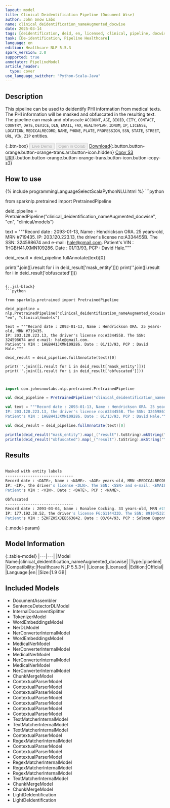 ```yaml
---
layout: model
title: Clinical Deidentification Pipeline (Document Wise)
author: John Snow Labs
name: clinical_deidentification_nameAugmented_docwise
date: 2025-03-14
tags: [deidentification, deid, en, licensed, clinical, pipeline, docwise]
task: [De-identification, Pipeline Healthcare]
language: en
edition: Healthcare NLP 5.5.3
spark_version: 3.0
supported: true
annotator: PipelineModel
article_header:
  type: cover
use_language_switcher: "Python-Scala-Java"
---
```


## Description

This pipeline can be used to deidentify PHI information from medical texts. The PHI information will be masked and obfuscated in the resulting text.
The pipeline can mask and obfuscate `ACCOUNT`, `AGE`, `BIOID`, `CITY`, `CONTACT`, `COUNTRY`, `DATE`, `DEVICE`, `DLN`, `EMAIL`, `FAX`, `HEALTHPLAN`, `IDNUM`, `IP`,
`LICENSE`, `LOCATION`, `MEDICALRECORD`, `NAME`, `PHONE`, `PLATE`, `PROFESSION`, `SSN`, `STATE`, `STREET`, `URL`, `VIN`, `ZIP` entities.

{:.btn-box}
<button class="button button-orange" disabled>Live Demo</button>
<button class="button button-orange" disabled>Open in Colab</button>
[Download](https://s3.amazonaws.com/auxdata.johnsnowlabs.com/clinical/models/clinical_deidentification_nameAugmented_docwise_en_5.5.3_3.0_1741966788949.zip){:.button.button-orange.button-orange-trans.arr.button-icon.hidden}
[Copy S3 URI](s3://auxdata.johnsnowlabs.com/clinical/models/clinical_deidentification_nameAugmented_docwise_en_5.5.3_3.0_1741966788949.zip){:.button.button-orange.button-orange-trans.button-icon.button-copy-s3}

## How to use



<div class="tabs-box" markdown="1">
{% include programmingLanguageSelectScalaPythonNLU.html %}
```python

from sparknlp.pretrained import PretrainedPipeline

deid_pipeline = PretrainedPipeline("clinical_deidentification_nameAugmented_docwise", "en", "clinical/models")

text = """Record date : 2093-01-13, Name : Hendrickson ORA. 25 years-old, MRN #719435.
IP: 203.120.223.13, the driver's license no:A334455B. The SSN: 324598674 and e-mail: hale@gmail.com.
Patient's VIN : 1HGBH41JXMN109286. Date : 01/13/93, PCP : David Hale."""

deid_result = deid_pipeline.fullAnnotate(text)[0]

print(''.join([i.result for i in deid_result['mask_entity']]))
print(''.join([i.result for i in deid_result['obfuscated']]))


```

{:.jsl-block}
```python

from sparknlp.pretrained import PretrainedPipeline

deid_pipeline = nlp.PretrainedPipeline("clinical_deidentification_nameAugmented_docwise", "en", "clinical/models")

text = """Record date : 2093-01-13, Name : Hendrickson ORA. 25 years-old, MRN #719435.
IP: 203.120.223.13, the driver's license no:A334455B. The SSN: 324598674 and e-mail: hale@gmail.com.
Patient's VIN : 1HGBH41JXMN109286. Date : 01/13/93, PCP : David Hale."""

deid_result = deid_pipeline.fullAnnotate(text)[0]

print(''.join([i.result for i in deid_result['mask_entity']]))
print(''.join([i.result for i in deid_result['obfuscated']]))


```
```scala

import com.johnsnowlabs.nlp.pretrained.PretrainedPipeline

val deid_pipeline = PretrainedPipeline("clinical_deidentification_nameAugmented_docwise", "en", "clinical/models")

val text = """Record date : 2093-01-13, Name : Hendrickson ORA. 25 years-old, MRN #719435.
IP: 203.120.223.13, the driver's license no:A334455B. The SSN: 324598674 and e-mail: hale@gmail.com.
Patient's VIN : 1HGBH41JXMN109286. Date : 01/13/93, PCP : David Hale."""

val deid_result = deid_pipeline.fullAnnotate(text)[0]

println(deid_result("mask_entity").map(_("result").toString).mkString(""))
println(deid_result("obfuscated").map(_("result").toString).mkString(""))


```
</div>

## Results

```bash

Masked with entity labels
------------------------------
Record date : <DATE>, Name : <NAME>. <AGE> years-old, MRN <MEDICALRECORD>.
IP: <IP>, the driver's license <DLN>. The SSN: <SSN> and e-mail: <EMAIL>.
Patient's VIN : <VIN>. Date : <DATE>, PCP : <NAME>.

Obfuscated
------------------------------
Record date : 2093-03-04, Name : Ronalee Cocking. 33 years-old, MRN #153079.
IP: 177.192.38.52, the driver's license FG:G114433D. The SSN: 891045321 and e-mail: Andi@google.com.
Patient's VIN : 5ZKFZ05XJEB563842. Date : 03/04/93, PCP : Solmon Dupont.

```

{:.model-param}
## Model Information

{:.table-model}
|---|---|
|Model Name:|clinical_deidentification_nameAugmented_docwise|
|Type:|pipeline|
|Compatibility:|Healthcare NLP 5.5.3+|
|License:|Licensed|
|Edition:|Official|
|Language:|en|
|Size:|1.9 GB|

## Included Models

- DocumentAssembler
- SentenceDetectorDLModel
- InternalDocumentSplitter
- TokenizerModel
- WordEmbeddingsModel
- NerDLModel
- NerConverterInternalModel
- WordEmbeddingsModel
- MedicalNerModel
- NerConverterInternalModel
- MedicalNerModel
- NerConverterInternalModel
- MedicalNerModel
- NerConverterInternalModel
- ChunkMergeModel
- ContextualParserModel
- ContextualParserModel
- ContextualParserModel
- ContextualParserModel
- ContextualParserModel
- ContextualParserModel
- ContextualParserModel
- TextMatcherInternalModel
- TextMatcherInternalModel
- TextMatcherInternalModel
- ContextualParserModel
- RegexMatcherInternalModel
- ContextualParserModel
- ContextualParserModel
- ContextualParserModel
- RegexMatcherInternalModel
- RegexMatcherInternalModel
- RegexMatcherInternalModel
- TextMatcherInternalModel
- ChunkMergeModel
- ChunkMergeModel
- LightDeIdentification
- LightDeIdentification